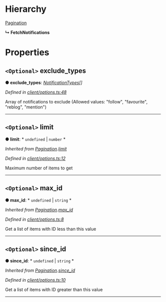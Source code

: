 

# Hierarchy

 [Pagination](_client_options_.pagination.md)

**↳ FetchNotifications**

# Properties

<a id="exclude_types"></a>

## `<Optional>` exclude_types

**● exclude_types**: *[NotificationTypes](../modules/_entities_notification_.md#notificationtypes)[]*

*Defined in [client/options.ts:48](https://github.com/lagunehq/core/blob/31cfc86/src/client/options.ts#L48)*

Array of notifications to exclude (Allowed values: "follow", "favourite", "reblog", "mention")

___
<a id="limit"></a>

## `<Optional>` limit

**● limit**: * `undefined` &#124; `number`
*

*Inherited from [Pagination](_client_options_.pagination.md).[limit](_client_options_.pagination.md#limit)*

*Defined in [client/options.ts:12](https://github.com/lagunehq/core/blob/31cfc86/src/client/options.ts#L12)*

Maximum number of items to get

___
<a id="max_id"></a>

## `<Optional>` max_id

**● max_id**: * `undefined` &#124; `string`
*

*Inherited from [Pagination](_client_options_.pagination.md).[max_id](_client_options_.pagination.md#max_id)*

*Defined in [client/options.ts:8](https://github.com/lagunehq/core/blob/31cfc86/src/client/options.ts#L8)*

Get a list of items with ID less than this value

___
<a id="since_id"></a>

## `<Optional>` since_id

**● since_id**: * `undefined` &#124; `string`
*

*Inherited from [Pagination](_client_options_.pagination.md).[since_id](_client_options_.pagination.md#since_id)*

*Defined in [client/options.ts:10](https://github.com/lagunehq/core/blob/31cfc86/src/client/options.ts#L10)*

Get a list of items with ID greater than this value

___

